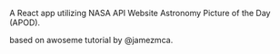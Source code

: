 A React app utilizing NASA API Website Astronomy Picture of the Day (APOD).

based on awoseme tutorial by @jamezmca.

